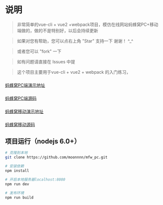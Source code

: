 # 说明

>  非常简单的vue-cli + vue2 +webpack项目，模仿在线网站蚂蜂窝PC+移动端做的，做的不是特别好，以后会持续更新

>  如果对您有帮助，您可以点右上角 "Star" 支持一下 谢谢！ ^_^

>  或者您可以 "fork" 一下

>  如有问题请直接在 Issues 中提
 
>  这个项目主要用于vue-cli + vue2 + webpack 的入门练习，
>  ###
[蚂蜂窝PC端演示地址](https://moonnnn.github.io/mfc_pcshow/)
###
[蚂蜂窝PC端源码](https://github.com/moonnnn/mfw_pc)
###
[蚂蜂窝移动演示地址](https://moonnnn.github.io/mfc_mbshow/)
###
[蚂蜂窝移动源码](https://github.com/moonnnn/mfw_mb)


## 项目运行（nodejs 6.0+）
``` bash
# 克隆到本地
git clone https://github.com/moonnnn/mfw_pc.git

# 安装依赖
npm install

# 开启本地服务器localhost:8080
npm run dev

# 发布环境
npm run build
```


